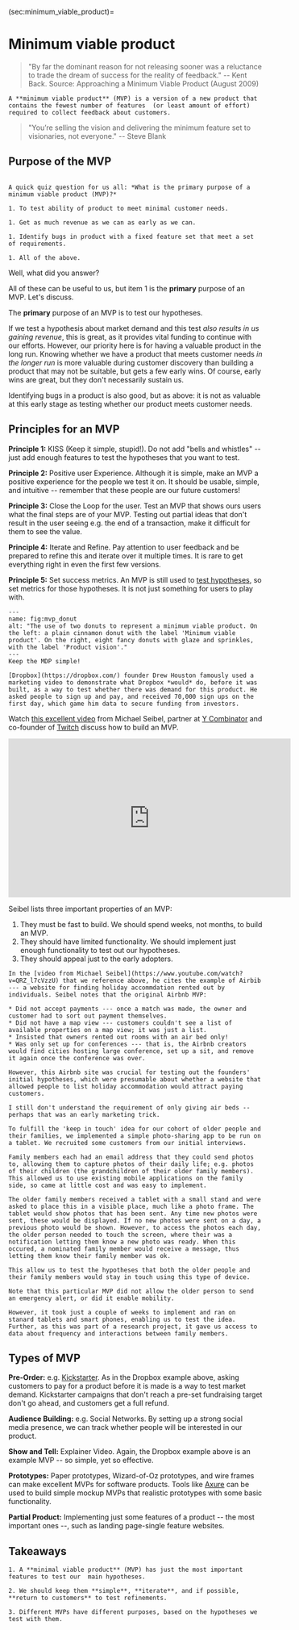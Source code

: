 (sec:minimum_viable_product)=
# Minimum viable product 


> "By far the dominant reason for not releasing sooner was a reluctance to trade the dream of success for the reality of feedback." -- Kent Back. Source: Approaching a Minimum Viable Product (August 2009)

```{admonition} Definition -- Minimum viable product (MVP)
A **minimum viable product** (MVP) is a version of a new product that contains the fewest number of features  (or least amount of effort) required to collect feedback about customers.

```


> "You’re selling the vision and delivering the minimum feature set to visionaries, not everyone." -- Steve Blank


## Purpose of the MVP

```{admonition} Quiz

A quick quiz question for us all: *What is the primary purpose of a minimum viable product (MVP)?* 

1. To test ability of product to meet minimal customer needs.

1. Get as much revenue as we can as early as we can.

1. Identify bugs in product with a fixed feature set that meet a set of requirements.

1. All of the above.
```

Well, what did you answer?

All of these can be useful to us, but item 1 is the **primary** purpose of an MVP. Let's discuss.

The **primary** purpose of an MVP is to test our hypotheses.

If we test a hypothesis about market demand and this test *also results in us gaining revenue*, this is great, as it provides vital funding to continue with our efforts. However, our priority here is for having a valuable product in the long run. Knowing whether we have a product that meets customer needs *in the longer run* is more valuable during customer discovery than building a product that may not be suitable, but gets a few early wins. Of course, early wins are great, but they don't necessarily sustain us.

Identifying bugs in a product is also good, but as above: it is not as valuable at this early stage as testing whether our product meets customer needs.


## Principles for an MVP

**Principle 1:** KISS (Keep it simple, stupid!). Do not add "bells and whistles" -- just add enough features to test the hypotheses that you want to test.

**Principle 2:** Positive user Experience.  Although it is simple, make an MVP a positive experience for the people we test it on. It should be usable, simple, and intuitive -- remember that these people are our future customers!

**Principle 3:** Close the Loop for the user. Test an MVP that shows ours users what the final steps are of your MVP. Testing  out partial ideas that don't result in the user seeing e.g. the end of a transaction, make it difficult for them to see the value.

**Principle 4:** Iterate and Refine. Pay attention to user feedback and be prepared to refine this and iterate over it multiple times. It is rare to get everything right in even the first few versions.

**Principle 5:** Set success metrics. An MVP is still used to [test hypotheses](sec:experimentation), so set metrics for those hypotheses. It is not just something for users to play with.

```{figure} ./figs/mvp_donut.png
---
name: fig:mvp_donut
alt: "The use of two donuts to represent a minimum viable product. On the left: a plain cinnamon donut with the label 'Minimum viable product'. On the right, eight fancy donuts with glaze and sprinkles, with the label 'Product vision'."
---
Keep the MDP simple!
```

```{admonition} Example -- Dropbox
[Dropbox](https://dropbox.com/) founder Drew Houston famously used a marketing video to demonstrate what Dropbox *would* do, before it was built, as a way to test whether there was demand for this product. He asked people to sign up and pay, and received 70,000 sign ups on the first day, which game him data to secure funding from investors.
```

Watch [this excellent video](https://www.youtube.com/embed/QRZ_l7cVzzU?si=fR5R5_450jMKb618) from Michael Seibel, partner at [Y Combinator](https://www.ycombinator.com/) and co-founder of [Twitch](https://www.twitch.tv/) discuss how to build an MVP.

<iframe width="560" height="315" src="https://www.youtube.com/embed/QRZ_l7cVzzU?si=fR5R5_450jMKb618" title="YouTube video player" frameborder="0" allow="accelerometer; autoplay; clipboard-write; encrypted-media; gyroscope; picture-in-picture; web-share" referrerpolicy="strict-origin-when-cross-origin" allowfullscreen></iframe>

Seibel lists three important properties of an MVP:

1. They must be fast to build. We should spend weeks, not months, to build an MVP.
1. They should have limited functionality. We should implement just enough functionality to test out our hypotheses.
1. They should appeal just to the early adopters.

```{admonition} Example -- Airbnb
In the [video from Michael Seibel](https://www.youtube.com/watch?v=QRZ_l7cVzzU) that we reference above, he cites the example of Airbib --- a website for finding holiday accommdation rented out by individuals. Seibel notes that the original Airbnb MVP:

* Did not accept payments --- once a match was made, the owner and customer had to sort out payment themselves.
* Did not have a map view --- customers couldn't see a list of available properties on a map view; it was just a list.
* Insisted that owners rented out rooms with an air bed only!
* Was only set up for conferences --- that is, the Airbnb creators would find cities hosting large conference, set up a sit, and remove it again once the conference was over.

However, this Airbnb site was crucial for testing out the founders' initial hypotheses, which were presumable about whether a website that allowed people to list holiday accommodation would attract paying customers. 

I still don't understand the requirement of only giving air beds -- perhaps that was an early marketing trick.
```

```{admonition} Medical alert system -- In Touch
To fulfill the 'keep in touch' idea for our cohort of older people and their families, we implemented a simple photo-sharing app to be run on a tablet. We recruited some customers from our initial interviews.

Family members each had an email address that they could send photos to, allowing them to capture photos of their daily life; e.g. photos of their children (the grandchildren of their older family members). This allowed us to use existing mobile applications on the family side, so came at little cost and was easy to implement.

The older family members received a tablet with a small stand and were asked to place this in a visible place, much like a photo frame. The tablet would show photos that has been sent. Any time new photos were sent, these would be displayed. If no new photos were sent on a day, a previous photo would be shown. However, to access the photos each day, the older person needed to touch the screen, where their was a notification letting them know a new photo was ready. When this occured, a nominated family member would receive a message, thus letting them know their family member was ok.

This allow us to test the hypotheses that both the older people and their family members would stay in touch using this type of device.

Note that this particular MVP did not allow the older person to send an emergency alert, or did it enable mobility. 

However, it took just a couple of weeks to implement and ran on stanard tablets and smart phones, enabling us to test the idea. Further, as this was part of a research project, it gave us access to data about frequency and interactions between family members.
```

## Types of MVP

**Pre-Order:** e.g. [Kickstarter](https://www.kickstarter.com/). As in the Dropbox example above, asking customers to pay for a product before it is made is a way to test market demand. Kickstarter campaigns that don't reach a pre-set fundraising target don't go ahead, and customers get a full refund.

**Audience Building:** e.g. Social Networks. By setting up a strong social media presence, we can track whether people will be interested in our product.

**Show and Tell:** Explainer Video. Again, the Dropbox example above is an example MVP -- so simple, yet so effective.

**Prototypes:** Paper prototypes, Wizard-of-Oz prototypes, and wire frames can make excellent MVPs for software products. Tools like [Axure](https://www.axure.com/) can be used to build simple mockup MVPs that realistic prototypes with some basic functionality.

**Partial Product:** Implementing just some features of a product -- the most important ones --, such as landing page-single feature websites.


## Takeaways

```{admonition} Takeaways
1. A **minimal viable product** (MVP) has just the most important features to test our  main hypotheses.

2. We should keep them **simple**, **iterate**, and if possible, **return to customers** to test refinements. 

3. Different MVPs have different purposes, based on the hypotheses we test with them.
```         
